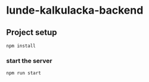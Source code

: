 # lunde-kalkulacka-backend

## Project setup
```
npm install
```

### start the server
```
npm run start
```
